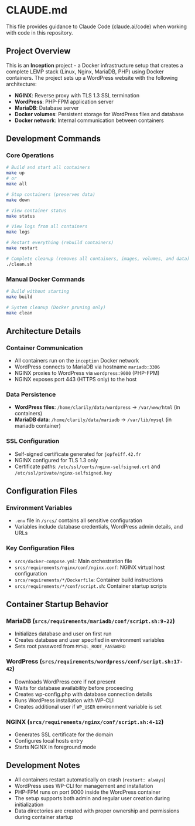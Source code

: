# CLAUDE.md

This file provides guidance to Claude Code (claude.ai/code) when working with code in this repository.

## Project Overview

This is an **Inception** project - a Docker infrastructure setup that creates a complete LEMP stack (Linux, Nginx, MariaDB, PHP) using Docker containers. The project sets up a WordPress website with the following architecture:

- **NGINX**: Reverse proxy with TLS 1.3 SSL termination
- **WordPress**: PHP-FPM application server 
- **MariaDB**: Database server
- **Docker volumes**: Persistent storage for WordPress files and database
- **Docker network**: Internal communication between containers

## Development Commands

### Core Operations
```bash
# Build and start all containers
make up
# or
make all

# Stop containers (preserves data)
make down

# View container status
make status

# View logs from all containers
make logs

# Restart everything (rebuild containers)
make restart

# Complete cleanup (removes all containers, images, volumes, and data)
./clean.sh
```

### Manual Docker Commands
```bash
# Build without starting
make build

# System cleanup (Docker pruning only)
make clean
```

## Architecture Details

### Container Communication
- All containers run on the `inception` Docker network
- WordPress connects to MariaDB via hostname `mariadb:3306`
- NGINX proxies to WordPress via `wordpress:9000` (PHP-FPM)
- NGINX exposes port 443 (HTTPS only) to the host

### Data Persistence
- **WordPress files**: `/home/clarily/data/wordpress` → `/var/www/html` (in containers)
- **MariaDB data**: `/home/clarily/data/mariadb` → `/var/lib/mysql` (in mariadb container)

### SSL Configuration
- Self-signed certificate generated for `jopfeiff.42.fr`
- NGINX configured for TLS 1.3 only
- Certificate paths: `/etc/ssl/certs/nginx-selfsigned.crt` and `/etc/ssl/private/nginx-selfsigned.key`

## Configuration Files

### Environment Variables
- `.env` file in `/srcs/` contains all sensitive configuration
- Variables include database credentials, WordPress admin details, and URLs

### Key Configuration Files
- `srcs/docker-compose.yml`: Main orchestration file
- `srcs/requirements/nginx/conf/nginx.conf`: NGINX virtual host configuration  
- `srcs/requirements/*/Dockerfile`: Container build instructions
- `srcs/requirements/*/conf/script.sh`: Container startup scripts

## Container Startup Behavior

### MariaDB (`srcs/requirements/mariadb/conf/script.sh:9-22`)
- Initializes database and user on first run
- Creates database and user specified in environment variables
- Sets root password from `MYSQL_ROOT_PASSWORD`

### WordPress (`srcs/requirements/wordpress/conf/script.sh:17-42`)
- Downloads WordPress core if not present
- Waits for database availability before proceeding
- Creates wp-config.php with database connection details
- Runs WordPress installation with WP-CLI
- Creates additional user if `WP_USER` environment variable is set

### NGINX (`srcs/requirements/nginx/conf/script.sh:4-12`)
- Generates SSL certificate for the domain
- Configures local hosts entry
- Starts NGINX in foreground mode

## Development Notes

- All containers restart automatically on crash (`restart: always`)
- WordPress uses WP-CLI for management and installation
- PHP-FPM runs on port 9000 inside the WordPress container
- The setup supports both admin and regular user creation during initialization
- Data directories are created with proper ownership and permissions during container startup